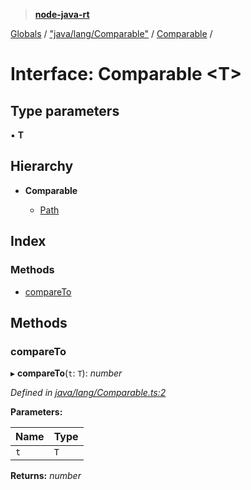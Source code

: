 > **[node-java-rt](../README.md)**

[Globals](../README.md) / ["java/lang/Comparable"](../modules/_java_lang_comparable_.md) / [Comparable](_java_lang_comparable_.comparable.md) /

# Interface: Comparable <**T**>

## Type parameters

▪ **T**

## Hierarchy

* **Comparable**

  * [Path](_java_nio_file_path_.path.md)

## Index

### Methods

* [compareTo](_java_lang_comparable_.comparable.md#compareto)

## Methods

###  compareTo

▸ **compareTo**(`t`: `T`): *number*

*Defined in [java/lang/Comparable.ts:2](https://github.com/cancerberoSgx/node-lucene/blob/7855316/node-java-rt/src/java/lang/Comparable.ts#L2)*

**Parameters:**

Name | Type |
------ | ------ |
`t` | `T` |

**Returns:** *number*